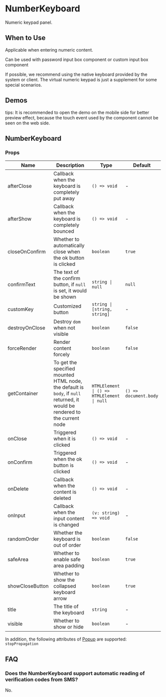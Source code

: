 # NumberKeyboard <Experimental></Experimental>

Numeric keypad panel.

## When to Use

Applicable when entering numeric content.

Can be used with password input box component or custom input box component

If possible, we recommend using the native keyboard provided by the system or client. The virtual numeric keypad is just a supplement for some special scenarios.

## Demos

tips: It is recommended to open the demo on the mobile side for better preview effect, because the touch event used by the component cannot be seen on the web side.

<code src="./demos/demo1.tsx"></code>

<code src="./demos/demo2.tsx"></code>

## NumberKeyboard

### Props

| Name            | Description                                                                                                                 | Type                                       | Default               |
| --------------- | --------------------------------------------------------------------------------------------------------------------------- | ------------------------------------------ | --------------------- |
| afterClose      | Callback when the keyboard is completely put away                                                                           | `() => void`                               | -                     |
| afterShow       | Callback when the keyboard is completely bounced                                                                            | `() => void`                               | -                     |
| closeOnConfirm  | Whether to automatically close when the ok button is clicked                                                                | `boolean`                                  | `true`                |
| confirmText     | The text of the confirm button, if `null` is set, it would be shown                                                         | `string \| null`                           | `null`                |
| customKey       | Customized button                                                                                                           | `string \| [string, string]`               | -                     |
| destroyOnClose  | Destroy `dom` when not visible                                                                                              | `boolean`                                  | `false`               |
| forceRender     | Render content forcely                                                                                                      | `boolean`                                  | `false`               |
| getContainer    | To get the specified mounted HTML node, the default is `body`, if `null` returned, it would be rendered to the current node | `HTMLElement \| () => HTMLElement \| null` | `() => document.body` |
| onClose         | Triggered when it is clicked                                                                                                | `() => void`                               | -                     |
| onConfirm       | Triggered when the ok button is clicked                                                                                     | `() => void`                               | -                     |
| onDelete        | Callback when the content is deleted                                                                                        | `() => void`                               | -                     |
| onInput         | Callback when the input content is changed                                                                                  | `(v: string) => void`                      | -                     |
| randomOrder     | Whether the keyboard is out of order                                                                                        | `boolean`                                  | `false`               |
| safeArea        | Whether to enable safe area padding                                                                                         | `boolean`                                  | `true`                |
| showCloseButton | Whether to show the collapsed keyboard arrow                                                                                | `boolean`                                  | `true`                |
| title           | The title of the keyboard                                                                                                   | `string`                                   | -                     |
| visible         | Whether to show or hide                                                                                                     | `boolean`                                  | -                     |

In addition, the following attributes of [Popup](/components/popup) are supported: `stopPropagation`

## FAQ

### Does the NumberKeyboard support automatic reading of verification codes from SMS?

No.
